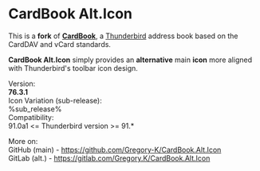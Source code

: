 # CardBook Alt.Icon

This is a **fork** of [**CardBook**](https://gitlab.com/CardBook/CardBook), a [Thunderbird](https://www.thunderbird.net/) address book based on the CardDAV and vCard standards.

**CardBook Alt.Icon** simply provides an **alternative** main **icon** more aligned with Thunderbird's toolbar icon design.

Version:  
**76.3.1**  
Icon Variation (sub-release):  
%sub_release%  
Compatibility:  
91.0a1 <= Thunderbird version >= 91.*

More on:  
GitHub (main) - https://github.com/Gregory-K/CardBook.Alt.Icon  
GitLab (alt.) - https://gitlab.com/Gregory.K/CardBook.Alt.Icon
